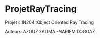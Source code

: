 # ProjetRayTracing
Projet d'IN204 :Object Oriented Ray Tracing 

Auteurs: AZOUZ SALIMA -MARIEM DOGGAZ
